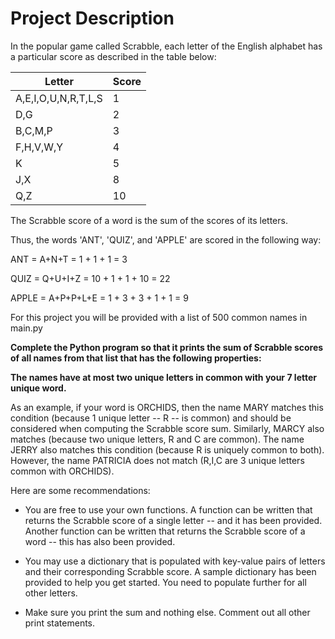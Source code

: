 # Project Description

In the popular game called Scrabble, each letter of the English alphabet has a particular score as described in the table below: 

| Letter              | Score |
|---------------------|-------|
| A,E,I,O,U,N,R,T,L,S | 1     |
| D,G                 | 2     |
| B,C,M,P             | 3     |
| F,H,V,W,Y           | 4     |
| K                   | 5     |
| J,X                 | 8     |
| Q,Z                 | 10    |


The Scrabble score of a word is the sum of the scores of its letters.

Thus, the words 'ANT', 'QUIZ', and 'APPLE' are scored in the following way:

ANT = A+N+T = 1 + 1 + 1 = 3

QUIZ = Q+U+I+Z = 10 + 1 + 1 + 10 = 22

APPLE = A+P+P+L+E = 1 + 3 + 3 + 1 + 1 = 9

For this project you will be provided with a list of 500 common names in main.py

**Complete the Python program so that it prints the sum of Scrabble scores of all names from that list that has the following properties:**

**The names have at most two unique letters in common with your 7 letter unique word.**

As an example, if your word is ORCHIDS, then the name MARY matches this condition (because 1 unique letter -- R -- is common) and should be considered when computing the Scrabble score sum. Similarly, MARCY also matches (because two unique letters, R and C are common). The name JERRY also matches this condition (because R is uniquely common to both). However, the name PATRICIA does not match (R,I,C are 3 unique letters common with ORCHIDS).


Here are some recommendations:

- You are free to use your own functions. A function can be written that returns the Scrabble score of a single letter -- and it has been provided. Another function can be written that returns the Scrabble score of a word -- this has also been provided. 

- You may use a dictionary that is populated with key-value pairs of letters and their corresponding Scrabble score. A sample dictionary has been provided to help you get started. You need to populate further for all other letters.

- Make sure you print the sum and nothing else. Comment out all other print statements.




